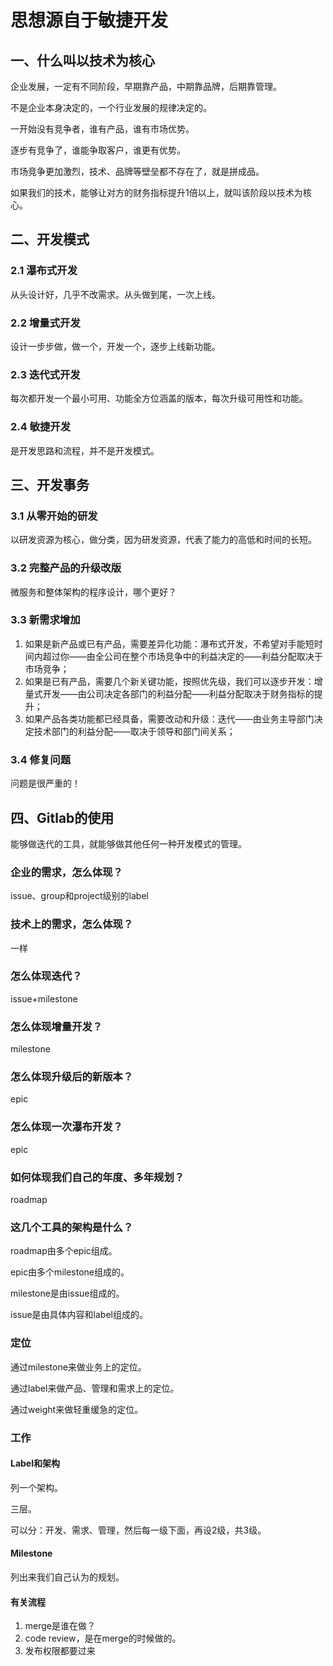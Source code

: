 # 思想源自于敏捷开发

## 一、什么叫以技术为核心

企业发展，一定有不同阶段，早期靠产品，中期靠品牌，后期靠管理。

不是企业本身决定的，一个行业发展的规律决定的。

一开始没有竞争者，谁有产品，谁有市场优势。

逐步有竞争了，谁能争取客户，谁更有优势。

市场竞争更加激烈，技术、品牌等壁垒都不存在了，就是拼成品。

如果我们的技术，能够让对方的财务指标提升1倍以上，就叫该阶段以技术为核心。

## 二、开发模式

### 2.1 瀑布式开发

从头设计好，几乎不改需求。从头做到尾，一次上线。

### 2.2 增量式开发

设计一步步做，做一个，开发一个，逐步上线新功能。

### 2.3 迭代式开发

每次都开发一个最小可用、功能全方位涵盖的版本，每次升级可用性和功能。

### 2.4 敏捷开发

是开发思路和流程，并不是开发模式。

## 三、开发事务

### 3.1 从零开始的研发

以研发资源为核心，做分类，因为研发资源，代表了能力的高低和时间的长短。

### 3.2 完整产品的升级改版

微服务和整体架构的程序设计，哪个更好？

### 3.3 新需求增加

1. 如果是新产品或已有产品，需要差异化功能：瀑布式开发，不希望对手能短时间内超过你——由全公司在整个市场竞争中的利益决定的——利益分配取决于市场竞争；
2. 如果是已有产品，需要几个新关键功能，按照优先级，我们可以逐步开发：增量式开发——由公司决定各部门的利益分配——利益分配取决于财务指标的提升；
3. 如果产品各类功能都已经具备，需要改动和升级：迭代——由业务主导部门决定技术部门的利益分配——取决于领导和部门间关系；

### 3.4 修复问题

问题是很严重的！

## 四、Gitlab的使用

能够做迭代的工具，就能够做其他任何一种开发模式的管理。

### 企业的需求，怎么体现？

issue、group和project级别的label

### 技术上的需求，怎么体现？

一样

### 怎么体现迭代？

issue+milestone

### 怎么体现增量开发？

milestone

### 怎么体现升级后的新版本？

epic

### 怎么体现一次瀑布开发？

epic

### 如何体现我们自己的年度、多年规划？

roadmap

### 这几个工具的架构是什么？

roadmap由多个epic组成。

epic由多个milestone组成的。

milestone是由issue组成的。

issue是由具体内容和label组成的。

### 定位

通过milestone来做业务上的定位。

通过label来做产品、管理和需求上的定位。

通过weight来做轻重缓急的定位。


### 工作

#### Label和架构

列一个架构。

三层。

可以分：开发、需求、管理，然后每一级下面，再设2级，共3级。

#### Milestone

列出来我们自己认为的规划。

#### 有关流程

1. merge是谁在做？
2. code review，是在merge的时候做的。
3. 发布权限都要过来
